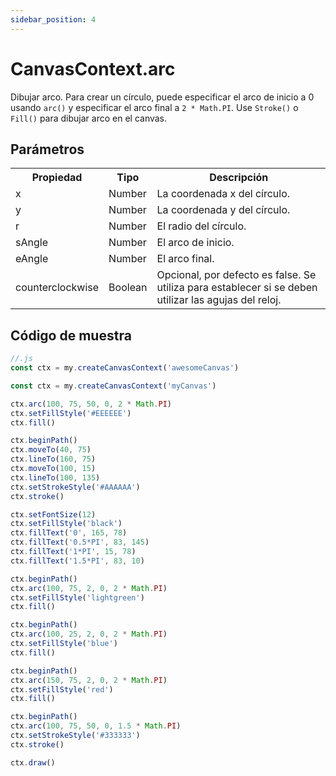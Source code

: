 ```yaml
---
sidebar_position: 4
---
```


# CanvasContext.arc

Dibujar arco.
Para crear un círculo, puede especificar el arco de inicio a 0 usando ```arc()``` y especificar el arco final a ```2 * Math.PI```. Use ```Stroke()``` o ```Fill()``` para dibujar arco en el canvas.

## Parámetros
<table>
    <tr>
        <th>Propiedad</th>
        <th>Tipo</th>
        <th>Descripción</th>
    </tr>
     <tr>
        <td>x</td>
        <td>Number</td>
        <td>La coordenada x del círculo.</td>
     </tr>
     <tr>
        <td>y</td>
        <td>Number</td>
        <td>La coordenada y del círculo.</td>
     </tr>
     <tr>
        <td>r</td>
        <td>Number</td>
        <td>El radio del círculo.</td>
     </tr>
     <tr>
        <td>sAngle</td>
        <td>Number</td>
        <td>El arco de inicio.</td>
     </tr>
     <tr>
        <td>eAngle</td>
        <td>Number</td>
        <td>El arco final.</td>
     </tr>
     <tr>
        <td>counterclockwise</td>
        <td>Boolean</td>
        <td>Opcional, por defecto es false. Se utiliza para establecer si se deben utilizar las agujas del reloj.</td>
     </tr>
</table>

## Código de muestra

```js
//.js
const ctx = my.createCanvasContext('awesomeCanvas')

const ctx = my.createCanvasContext('myCanvas')

ctx.arc(100, 75, 50, 0, 2 * Math.PI)
ctx.setFillStyle('#EEEEEE')
ctx.fill()

ctx.beginPath()
ctx.moveTo(40, 75)
ctx.lineTo(160, 75)
ctx.moveTo(100, 15)
ctx.lineTo(100, 135)
ctx.setStrokeStyle('#AAAAAA')
ctx.stroke()

ctx.setFontSize(12)
ctx.setFillStyle('black')
ctx.fillText('0', 165, 78)
ctx.fillText('0.5*PI', 83, 145)
ctx.fillText('1*PI', 15, 78)
ctx.fillText('1.5*PI', 83, 10)

ctx.beginPath()
ctx.arc(100, 75, 2, 0, 2 * Math.PI)
ctx.setFillStyle('lightgreen')
ctx.fill()

ctx.beginPath()
ctx.arc(100, 25, 2, 0, 2 * Math.PI)
ctx.setFillStyle('blue')
ctx.fill()

ctx.beginPath()
ctx.arc(150, 75, 2, 0, 2 * Math.PI)
ctx.setFillStyle('red')
ctx.fill()

ctx.beginPath()
ctx.arc(100, 75, 50, 0, 1.5 * Math.PI)
ctx.setStrokeStyle('#333333')
ctx.stroke()

ctx.draw()
```